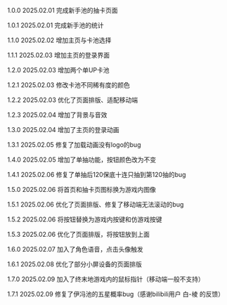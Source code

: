 1.0.0 2025.02.01 完成新手池的抽卡页面

1.0.1 2025.02.01 完成新手池的统计

1.1.0 2025.02.02 增加主页与卡池选择

1.1.1 2025.02.03 增加主页的登录界面

1.2.0 2025.02.03 增加两个单UP卡池

1.2.1 2025.02.03 修改卡池不同稀有度的颜色

1.2.2 2025.02.03 优化了页面排版、适配移动端

1.2.3 2025.02.04 增加了背景与音效

1.3.0 2025.02.04 增加了主页的登录动画

1.3.1 2025.02.05 修复了加载动画没有logo的bug

1.4.0 2025.02.05 增加了单抽功能，按钮颜色改为不变

1.4.1 2025.02.06 修复了单抽后120保底十连只抽到第120抽的bug

1.5.0 2025.02.06 将首页和抽卡页图标换为游戏内图像

1.5.1 2025.02.06 优化了页面排版、修复了移动端无法滚动的bug

1.5.2 2025.02.06 将按钮替换为游戏内按键和仿游戏按键

1.5.3 2025.02.06 优化了页面排版，将按钮放到上面

1.6.0 2025.02.07 加入了角色语音，点击头像触发

1.6.1 2025.02.08 优化了部分小屏设备的页面排版

1.7.0 2025.02.09 加入了终末地游戏内的鼠标指针（移动端一般不支持）

1.7.1 2025.02.09 修复了伊冯池的五星概率bug（感谢bilibili用户 白-棱 的反馈）
